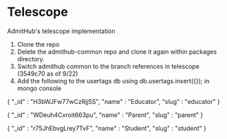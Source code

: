 # Telescope
AdmitHub's telescope implementation

1. Clone the repo
2. Delete the admithub-common repo and clone it again within packages directory. 
3. Switch admithub common to the branch references in telescope (3549c70 as of 9/22)
4. Add the following to the usertags db using db.usertags.insert({}); in mongo console


{
    "_id" : "H3bWJFw77wCzRjj5S",
    "name" : "Educator",
    "slug" : "educator"
}


{
    "_id" : "WDeuh4Cxroit663pu",
    "name" : "Parent",
    "slug" : "parent"
}


{
    "_id" : "r75JhEbvgLrey7TvF",
    "name" : "Student",
    "slug" : "student"
}
